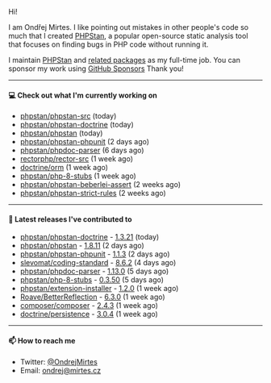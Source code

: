 Hi!

I am Ondřej Mirtes. I like pointing out mistakes in other people's code so much that I created [PHPStan](https://phpstan.org/), a popular open-source static analysis tool that focuses on finding bugs in PHP code without running it.

I maintain [PHPStan](https://github.com/phpstan/phpstan) and [related packages](https://github.com/phpstan/) as my full-time job. You can sponsor my work using [GitHub Sponsors](https://github.com/sponsors/ondrejmirtes) Thank you!

---

#### 💻 Check out what I'm currently working on

- [phpstan/phpstan-src](https://github.com/phpstan/phpstan-src) (today)
- [phpstan/phpstan-doctrine](https://github.com/phpstan/phpstan-doctrine) (today)
- [phpstan/phpstan](https://github.com/phpstan/phpstan) (today)
- [phpstan/phpstan-phpunit](https://github.com/phpstan/phpstan-phpunit) (2 days ago)
- [phpstan/phpdoc-parser](https://github.com/phpstan/phpdoc-parser) (6 days ago)
- [rectorphp/rector-src](https://github.com/rectorphp/rector-src) (1 week ago)
- [doctrine/orm](https://github.com/doctrine/orm) (1 week ago)
- [phpstan/php-8-stubs](https://github.com/phpstan/php-8-stubs) (1 week ago)
- [phpstan/phpstan-beberlei-assert](https://github.com/phpstan/phpstan-beberlei-assert) (2 weeks ago)
- [phpstan/phpstan-strict-rules](https://github.com/phpstan/phpstan-strict-rules) (2 weeks ago)

---

#### 🔭 Latest releases I've contributed to

- [phpstan/phpstan-doctrine](https://github.com/phpstan/phpstan-doctrine) - [1.3.21](https://github.com/phpstan/phpstan-doctrine/releases/tag/1.3.21) (today)
- [phpstan/phpstan](https://github.com/phpstan/phpstan) - [1.8.11](https://github.com/phpstan/phpstan/releases/tag/1.8.11) (2 days ago)
- [phpstan/phpstan-phpunit](https://github.com/phpstan/phpstan-phpunit) - [1.1.3](https://github.com/phpstan/phpstan-phpunit/releases/tag/1.1.3) (2 days ago)
- [slevomat/coding-standard](https://github.com/slevomat/coding-standard) - [8.6.2](https://github.com/slevomat/coding-standard/releases/tag/8.6.2) (4 days ago)
- [phpstan/phpdoc-parser](https://github.com/phpstan/phpdoc-parser) - [1.13.0](https://github.com/phpstan/phpdoc-parser/releases/tag/1.13.0) (5 days ago)
- [phpstan/php-8-stubs](https://github.com/phpstan/php-8-stubs) - [0.3.50](https://github.com/phpstan/php-8-stubs/releases/tag/0.3.50) (5 days ago)
- [phpstan/extension-installer](https://github.com/phpstan/extension-installer) - [1.2.0](https://github.com/phpstan/extension-installer/releases/tag/1.2.0) (1 week ago)
- [Roave/BetterReflection](https://github.com/Roave/BetterReflection) - [6.3.0](https://github.com/Roave/BetterReflection/releases/tag/6.3.0) (1 week ago)
- [composer/composer](https://github.com/composer/composer) - [2.4.3](https://github.com/composer/composer/releases/tag/2.4.3) (1 week ago)
- [doctrine/persistence](https://github.com/doctrine/persistence) - [3.0.4](https://github.com/doctrine/persistence/releases/tag/3.0.4) (1 week ago)

---

#### 📫 How to reach me

- Twitter: [@OndrejMirtes](https://twitter.com/ondrejmirtes)
- Email: [ondrej@mirtes.cz](mailto:ondrej@mirtes.cz)
